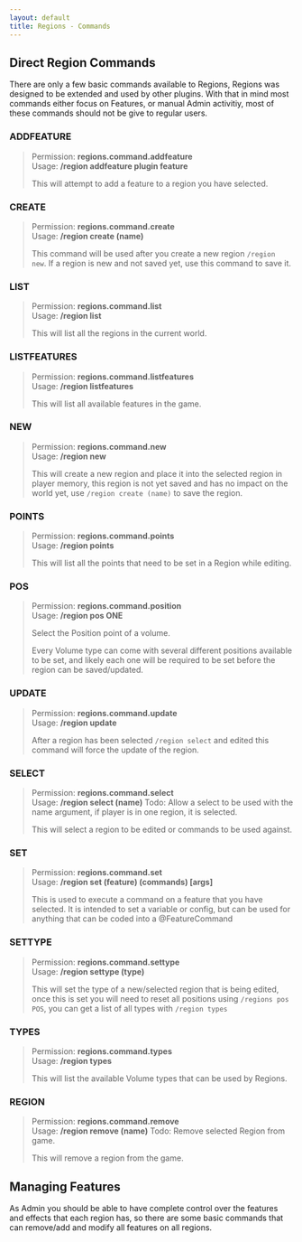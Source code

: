 ```yaml
---
layout: default
title: Regions - Commands
---
```

## Direct Region Commands
There are only a few basic commands available to Regions, Regions was designed to be extended and used by other plugins. With that in mind most commands either focus on Features, or manual Admin activitiy, most of these commands should not be give to regular users.

### ADDFEATURE
> Permission: **regions.command.addfeature** <br />
> Usage: **/region addfeature plugin feature**
>
> This will attempt to add a feature to a region you have selected.

### CREATE
> Permission: **regions.command.create** <br />
> Usage: **/region create (name)**
>
> This command will be used after you create a new region `/region new`. If a region is new and not saved yet, use this command to save it.

### LIST
> Permission: **regions.command.list** <br />
> Usage: **/region list**
>
> This will list all the regions in the current world.

### LISTFEATURES
> Permission: **regions.command.listfeatures** <br />
> Usage: **/region listfeatures**
>
> This will list all available features in the game.

### NEW
> Permission: **regions.command.new** <br />
> Usage: **/region new**
>
> This will create a new region and place it into the selected region in player memory, this region is not yet saved and has no impact on the world yet, use `/region create (name)` to save the region.

### POINTS
> Permission: **regions.command.points** <br />
> Usage: **/region points**
>
> This will list all the points that need to be set in a Region while editing.

### POS
> Permission: **regions.command.position** <br />
> Usage: **/region pos ONE**
>
> Select the Position point of a volume.
>
> Every Volume type can come with several different positions available to be set, and likely each one will be required to be set before the region can be saved/updated.

### UPDATE
> Permission: **regions.command.update** <br />
> Usage: **/region update**
>
> After a region has been selected `/region select` and edited this command will force the update of the region.

### SELECT
> Permission: **regions.command.select** <br />
> Usage: **/region select (name)**
> Todo: Allow a select to be used with the name argument, if player is in one region, it is selected.
>
> This will select a region to be edited or commands to be used against.

### SET
> Permission: **regions.command.set** <br />
> Usage: **/region set (feature) (commands) [args]**
>
> This is used to execute a command on a feature that you have selected. It is intended to set a variable or config, but can be used for anything that can be coded into a @FeatureCommand

### SETTYPE
> Permission: **regions.command.settype** <br />
> Usage: **/region settype (type)**
>
> This will set the type of a new/selected region that is being edited, once this is set you will need to reset all positions using `/regions pos POS`, you can get a list of all types with `/region types`

### TYPES
> Permission: **regions.command.types** <br />
> Usage: **/region types**
>
> This will list the available Volume types that can be used by Regions.

### REGION
> Permission: **regions.command.remove** <br />
> Usage: **/region remove (name)**
> Todo: Remove selected Region from game.
>
> This will remove a region from the game.

## Managing Features

As Admin you should be able to have complete control over the features and effects that each region has, so there are some basic commands that can remove/add and modify all features on all regions.
